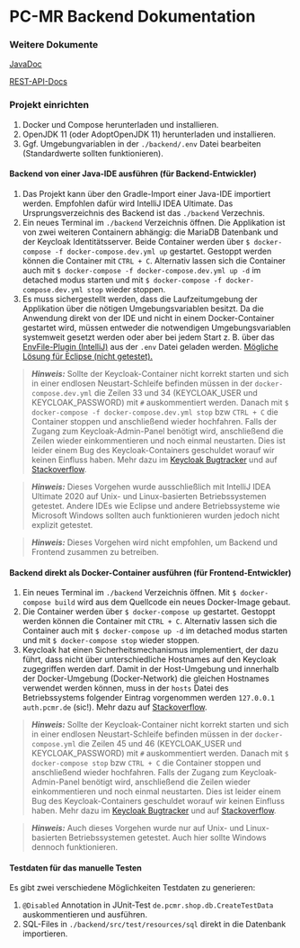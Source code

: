 # PC-MR Backend Dokumentation

### Weitere Dokumente
[JavaDoc](./docs/javadoc/index.html)

[REST-API-Docs](./docs/rest-api/index.html)


### Projekt einrichten

1. Docker und Compose herunterladen und installieren.
3. OpenJDK 11 (oder AdoptOpenJDK 11) herunterladen und installieren.
2. Ggf. Umgebungvariablen in der `./backend/.env` Datei bearbeiten (Standardwerte sollten funktionieren).

#### Backend von einer Java-IDE ausführen (für Backend-Entwickler)
1. Das Projekt kann über den Gradle-Import einer Java-IDE importiert werden. Empfohlen dafür wird IntelliJ IDEA Ultimate.
   Das Ursprungsverzeichnis des Backend ist das `./backend` Verzechnis.
2. Ein neues Terminal im `./backend` Verzeichnis öffnen.
   Die Applikation ist von zwei weiteren Containern abhängig:
   die MariaDB Datenbank und der Keycloak Identitätsserver.
   Beide Container werden über `$ docker-compose -f docker-compose.dev.yml up` gestartet.
   Gestoppt werden können die Container mit `CTRL + C`.
   Alternativ lassen sich die Container auch mit `$ docker-compose -f docker-compose.dev.yml up -d`
   im detached modus starten und mit `$ docker-compose -f docker-compose.dev.yml stop` wieder stoppen.
3. Es muss sichergestellt werden, dass die Laufzeitumgebung der Applikation über die nötigen Umgebungsvariablen besitzt.
   Da die Anwendung direkt von der IDE und nicht in einem Docker-Container gestartet wird, müssen entweder die notwendigen
   Umgebungsvariablen systemweit gesetzt werden oder aber bei jedem Start z. B. über das [EnvFile-Plugin (IntelliJ)](https://plugins.jetbrains.com/plugin/7861-envfile) aus der `.env` Datei geladen werden.
   [Mögliche Lösung für Eclipse (nicht getestet).](https://help.eclipse.org/2020-09/index.jsp?topic=%2Forg.eclipse.cdt.doc.user%2Ftasks%2Fcdt_t_run_env.htm)


> **_Hinweis:_**  Sollte der Keycloak-Container nicht korrekt starten und sich in einer endlosen Neustart-Schleife befinden müssen
> in der `docker-compose.dev.yml` die Zeilen 33 und 34 (KEYCLOAK_USER und KEYCLOAK_PASSWORD) mit `#` auskommentiert werden. 
> Danach mit `$ docker-compose -f docker-compose.dev.yml stop` bzw `CTRL + C` die Container stoppen und anschließend wieder hochfahren.
> Falls der Zugang zum Keycloak-Admin-Panel benötigt wird, anschließend die Zeilen wieder einkommentieren und noch einmal neustarten.
> Dies ist leider einem Bug des Keycloak-Containers geschuldet worauf wir keinen Einfluss haben. Mehr dazu im
> [Keycloak Bugtracker](https://issues.redhat.com/browse/KEYCLOAK-13094) und auf 
> [Stackoverflow](https://stackoverflow.com/questions/59599620/keycloak-8-user-with-username-admin-already-added).
 
> **_Hinweis:_**  Dieses Vorgehen wurde ausschließlich mit IntelliJ IDEA Ultimate 2020 auf Unix- und Linux-basierten Betriebssystemen getestet.
> Andere IDEs wie Eclipse und andere Betriebssysteme wie Microsoft Windows sollten auch funktionieren wurden jedoch nicht explizit getestet.

> **_Hinweis:_** Dieses Vorgehen wird nicht empfohlen, um Backend und Frontend zusammen zu betreiben.

#### Backend direkt als Docker-Container ausführen (für Frontend-Entwickler)
1. Ein neues Terminal im `./backend` Verzeichnis öffnen. Mit `$ docker-compose build` wird aus dem Quellcode
   ein neues Docker-Image gebaut.
2. Die Container werden über `$ docker-compose up` gestartet.
   Gestoppt werden können die Container mit `CTRL + C`.
   Alternativ lassen sich die Container auch mit `$ docker-compose up -d`
   im detached modus starten und mit `$ docker-compose stop` wieder stoppen.
3. Keycloak hat einen Sicherheitsmechanismus implementiert, der dazu führt, dass nicht über unterschiedliche Hostnames
   auf den Keycloak zugegriffen werden darf. Damit in der Host-Umgebung und innerhalb der Docker-Umgebung (Docker-Network)
   die gleichen Hostnames verwendet werden können, muss in der `hosts` Datei des Betriebssystems folgender Eintrag vorgenommen
   werden `127.0.0.1 auth.pcmr.de`  (sic!). Mehr dazu auf [Stackoverflow](https://stackoverflow.com/questions/57213611/keycloak-and-spring-boot-web-app-in-dockerized-environment?rq=1).

> **_Hinweis:_**  Sollte der Keycloak-Container nicht korrekt starten und sich in einer endlosen Neustart-Schleife befinden müssen
> in der `docker-compose.yml` die Zeilen 45 und 46 (KEYCLOAK_USER und KEYCLOAK_PASSWORD) mit `#` auskommentiert werden. 
> Danach mit `$ docker-compose stop` bzw `CTRL + C` die Container stoppen und anschließend wieder hochfahren.
> Falls der Zugang zum Keycloak-Admin-Panel benötigt wird, anschließend die Zeilen wieder einkommentieren und noch einmal neustarten.
> Dies ist leider einem Bug des Keycloak-Containers geschuldet worauf wir keinen Einfluss haben. Mehr dazu im
> [Keycloak Bugtracker](https://issues.redhat.com/browse/KEYCLOAK-13094) und auf 
> [Stackoverflow](https://stackoverflow.com/questions/59599620/keycloak-8-user-with-username-admin-already-added).
 
> **_Hinweis:_** Auch dieses Vorgehen wurde nur auf Unix- und Linux-basierten Betriebssystemen getestet.
> Auch hier sollte Windows dennoch funktionieren.


#### Testdaten für das manuelle Testen
Es gibt zwei verschiedene Möglichkeiten Testdaten zu generieren:
1. `@Disabled` Annotation in JUnit-Test `de.pcmr.shop.db.CreateTestData` auskommentieren und ausführen.
2. SQL-Files in `./backend/src/test/resources/sql` direkt in die Datenbank importieren.
